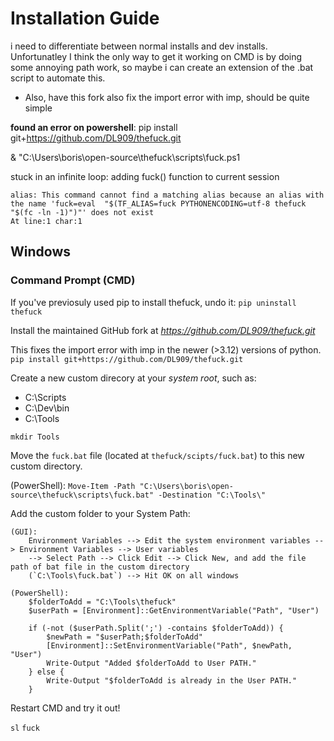 # Installation Guide
i need to differentiate between normal installs and dev installs. Unfortunatley I think the only way to get it working on CMD is by doing some annoying path work, so maybe i can create an extension of the .bat script to automate this.
-   Also, have this fork also fix the import error with imp, should be quite simple

**found an error on powershell**:
pip install git+https://github.com/DL909/thefuck.git

& "C:\Users\boris\open-source\thefuck\scripts\fuck.ps1

stuck in an infinite loop:
    adding fuck() function to current session

    alias: This command cannot find a matching alias because an alias with the name 'fuck=eval  "$(TF_ALIAS=fuck PYTHONENCODING=utf-8 thefuck "$(fc -ln -1)")"' does not exist
    At line:1 char:1


## Windows

### Command Prompt (CMD)

If you've previosuly used pip to install thefuck, undo it:
`pip uninstall thefuck`


Install the maintained GitHub fork at *https://github.com/DL909/thefuck.git*

This fixes the import error with imp in the newer (>3.12) versions of python.
`pip install git+https://github.com/DL909/thefuck.git`

Create a new custom direcory at your *system root*, such as:
-   C:\Scripts
-   C:\Dev\bin
-   C:\Tools

`mkdir Tools`


Move the `fuck.bat` file (located at `thefuck/scipts/fuck.bat`) to this new custom directory.

(PowerShell):
`Move-Item -Path "C:\Users\boris\open-source\thefuck\scripts\fuck.bat" -Destination "C:\Tools\"`


Add the custom folder to your System Path:

    (GUI): 
        Environment Variables --> Edit the system environment variables --> Environment Variables --> User variables
        --> Select Path --> Click Edit --> Click New, and add the file path of bat file in the custom directory 
        (`C:\Tools\fuck.bat`) --> Hit OK on all windows

    (PowerShell):
        $folderToAdd = "C:\Tools\thefuck"
        $userPath = [Environment]::GetEnvironmentVariable("Path", "User")

        if (-not ($userPath.Split(';') -contains $folderToAdd)) {
            $newPath = "$userPath;$folderToAdd"
            [Environment]::SetEnvironmentVariable("Path", $newPath, "User")
            Write-Output "Added $folderToAdd to User PATH."
        } else {
            Write-Output "$folderToAdd is already in the User PATH."
        }


Restart CMD and try it out!

`sl`
`fuck`

